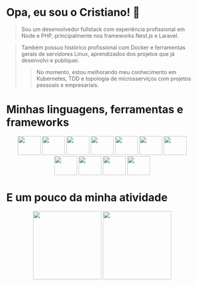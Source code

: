 # Opa, eu sou o Cristiano! 🍒

> Sou um desenvolvedor fullstack com experiência profissional em Node e PHP, principalmente nos frameworks Nest.js e Laravel.

> Também possuo histórico profissional com Docker e ferramentas gerais de servidores Linux, aprendizados dos projetos que já desenvolvi e publiquei.
>> No momento, estou melhorando meu conhecimento em Kubernetes, TDD e topologia de microsserviços com projetos pessoais e empresariais.

# Minhas linguagens, ferramentas e frameworks


<div align="center" width:"100%">
  <img height="50" width="60" src="https://cdn.jsdelivr.net/gh/devicons/devicon/icons/php/php-original.svg" />
  <img height="50" width="60" src="https://cdn.jsdelivr.net/gh/devicons/devicon/icons/javascript/javascript-plain.svg" />
  <img height="50" width="60" src="https://cdn.jsdelivr.net/gh/devicons/devicon/icons/typescript/typescript-plain.svg" />
  <img height="50" width="60" src="https://cdn.jsdelivr.net/gh/devicons/devicon/icons/nodejs/nodejs-plain-wordmark.svg" />
  <img height="50" width="60" src="https://cdn.jsdelivr.net/gh/devicons/devicon/icons/nestjs/nestjs-plain-wordmark.svg" />
  <img height="50" width="60" src="https://cdn.jsdelivr.net/gh/devicons/devicon/icons/laravel/laravel-plain-wordmark.svg" />
  <img height="50" width="60" src="https://cdn.jsdelivr.net/gh/devicons/devicon/icons/nextjs/nextjs-original.svg" />
  <img height="50" width="60" src="https://cdn.jsdelivr.net/gh/devicons/devicon/icons/docker/docker-plain-wordmark.svg" />
  <img height="50" width="60" src="https://cdn.jsdelivr.net/gh/devicons/devicon/icons/kubernetes/kubernetes-plain.svg" />
  <img height="50" width="60" src="https://cdn.jsdelivr.net/gh/devicons/devicon/icons/linux/linux-plain.svg" />
  <img height="50" width="60" src="https://cdn.jsdelivr.net/gh/devicons/devicon/icons/git/git-original.svg" />
</div>


# E um pouco da minha atividade

<div align="center">
  <img height="180em" width:"50%" src="https://github-readme-stats.vercel.app/api?username=golldans&show_icons=true&bg_color=0d1117&icon_color=a3009b&border_color=c9d1d9&text_color=c9d1d9&title_color=c9d1d9&include_all_commits=true&count_private=true"/>
  <img height="180em" width:"50%" src="https://github-readme-stats.vercel.app/api/top-langs/?username=golldans&layout=compact&langs_count=7&bg_color=0d1117&icon_color=c9d1d9&border_color=c9d1d9&text_color=c9d1d9&title_color=c9d1d9"/>
</div>
